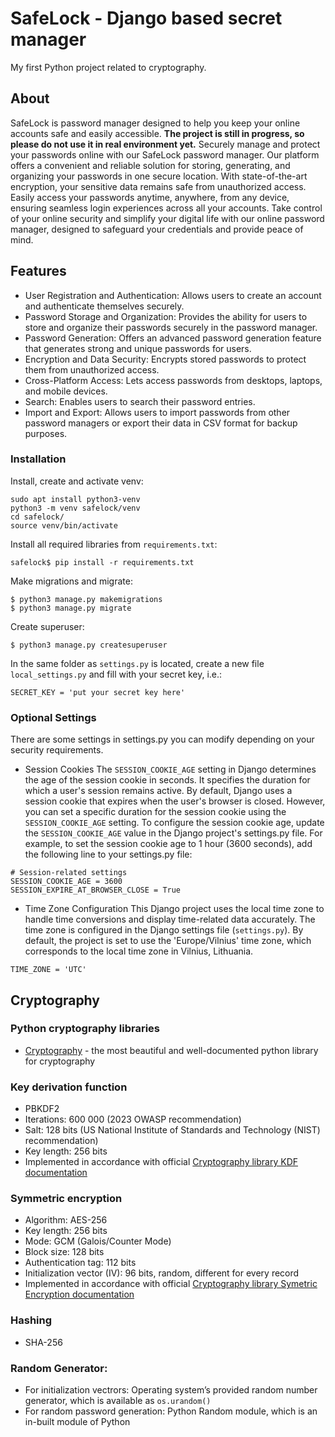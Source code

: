 # SafeLock - Django based secret manager
My first Python project related to cryptography.

## About
SafeLock is password manager designed to help you keep your online accounts safe and easily accessible. **The project is still in progress, so please do not use it in real environment yet.**
Securely manage and protect your passwords online with our SafeLock password manager. Our platform offers a convenient and reliable solution for storing, generating, and organizing your passwords in one secure location. With state-of-the-art encryption, your sensitive data remains safe from unauthorized access. Easily access your passwords anytime, anywhere, from any device, ensuring seamless login experiences across all your accounts. Take control of your online security and simplify your digital life with our online password manager, designed to safeguard your credentials and provide peace of mind.

## Features
- User Registration and Authentication: Allows users to create an account and authenticate themselves securely.
- Password Storage and Organization: Provides the ability for users to store and organize their passwords securely in the password manager.
- Password Generation: Offers an advanced password generation feature that generates strong and unique passwords for users.
- Encryption and Data Security: Encrypts stored passwords to protect them from unauthorized access.
- Cross-Platform Access: Lets access passwords from desktops, laptops, and mobile devices.
- Search: Enables users to search their password entries.
- Import and Export: Allows users to import passwords from other password managers or export their data in CSV format for backup purposes.

### Installation
Install, create and activate venv:
```
sudo apt install python3-venv
python3 -m venv safelock/venv
cd safelock/
source venv/bin/activate
```

Install all required libraries from `requirements.txt`:
```
safelock$ pip install -r requirements.txt
```

Make migrations and migrate:
```
$ python3 manage.py makemigrations
$ python3 manage.py migrate
```

Create superuser:
```
$ python3 manage.py createsuperuser
```

In the same folder as `settings.py` is located, create a new file `local_settings.py` and fill with your secret key, i.e.:
```
SECRET_KEY = 'put your secret key here'
```
### Optional Settings
There are some settings in settings.py you can modify depending on your security requirements.

- Session Cookies
The `SESSION_COOKIE_AGE` setting in Django determines the age of the session cookie in seconds. It specifies the duration for which a user's session remains active.
By default, Django uses a session cookie that expires when the user's browser is closed. However, you can set a specific duration for the session cookie using the `SESSION_COOKIE_AGE` setting.
To configure the session cookie age, update the `SESSION_COOKIE_AGE` value in the Django project's settings.py file. For example, to set the session cookie age to 1 hour (3600 seconds), add the following line to your settings.py file:

```
# Session-related settings
SESSION_COOKIE_AGE = 3600
SESSION_EXPIRE_AT_BROWSER_CLOSE = True
```

- Time Zone Configuration
This Django project uses the local time zone to handle time conversions and display time-related data accurately. The time zone is configured in the Django settings file (`settings.py`).
By default, the project is set to use the 'Europe/Vilnius' time zone, which corresponds to the local time zone in Vilnius, Lithuania.

```
TIME_ZONE = 'UTC'
```

## Cryptography

### Python cryptography libraries
- [Cryptography](https://cryptography.io/en/latest/) - the most beautiful and well-documented python library for cryptography

### Key derivation function
- PBKDF2
- Iterations: 600 000 (2023 OWASP recommendation)
- Salt: 128 bits (US National Institute of Standards and Technology (NIST) recommendation)
- Key length: 256 bits
- Implemented in accordance with official [Cryptography library KDF documentation](https://cryptography.io/en/latest/hazmat/primitives/key-derivation-functions/)

### Symmetric encryption
- Algorithm: AES-256
- Key length: 256 bits
- Mode: GCM (Galois/Counter Mode)
- Block size: 128 bits
- Authentication tag: 112 bits
- Initialization vector (IV): 96 bits, random, different for every record
- Implemented in accordance with official [Cryptography library Symetric Encryption documentation](https://cryptography.io/en/latest/hazmat/primitives/symmetric-encryption/)

### Hashing
- SHA-256

### Random Generator:
- For initialization vectrors: Operating system’s provided random number generator, which is available as `os.urandom()`
- For random password generation: Python Random module, which is an in-built module of Python
